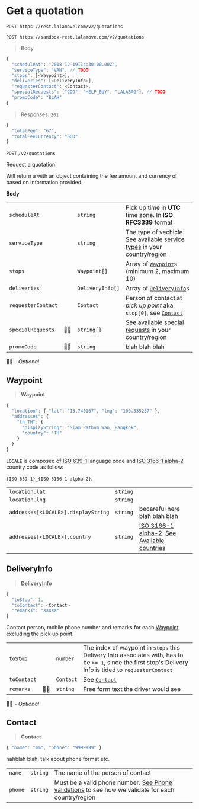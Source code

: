 # Get a quotation

```plaintext--prod
POST https://rest.lalamove.com/v2/quotations
```

```plaintext--sandbox
POST https://sandbox-rest.lalamove.com/v2/quotations
```

> Body

```js
{
  "scheduleAt": "2018-12-19T14:30:00.00Z",
  "serviceType": "VAN", // TODO
  "stops": [<Waypoint>],
  "deliveries": [<DeliveryInfo>],
  "requesterContact": <Contact>,
  "specialRequests": ["COD", "HELP_BUY", "LALABAG"], // TODO
  "promoCode": "BLAH"
}
```

> Responses: `201`

```js
{
  "totalFee": "67",
  "totalFeeCurrency": "SGD"
}
```

`POST` `/v2/quotations`

Request a quotation.

Will return a with an object containing the fee amount and currency of based on information provided.

**Body**

|                    |     |                  |                                                                                               |
| ------------------ | --- | ---------------- | --------------------------------------------------------------------------------------------- |
| `scheduleAt`       |     | `string`         | Pick up time in **UTC** time zone. In **ISO RFC3339** format                                  |
| `serviceType`      |     | `string`         | The type of vechicle. [See available service types](#service-types) in your country/region    |
| `stops`            |     | `Waypoint[]`     | Array of [`Waypoint`](#waypoint)s (minimum 2, maximum 10)                                     |
| `deliveries`       |     | `DeliveryInfo[]` | Array of [`DeliveryInfo`](#deliveryinfo)s                                                     |
| `requesterContact` |     | `Contact`        | Person of contact at _pick up point_ aka `stop[0]`, see [`Contact`](#get-a-quotation-contact) |  |
| `specialRequests`  | 🤷‍♀️  | `string[]`       | [See available special requests](#service-types) in your country/region                       |
| `promoCode`        | 🤷‍♀️  | `string`         | blah blah blah                                                                                |

🤷‍♀️ - _Optional_

## Waypoint

> **Waypoint**

```js
{
  "location": { "lat": "13.740167", "lng": "100.535237" },
  "addresses": {
    "th_TH": {
      "displayString": "Siam Pathum Wan, Bangkok",
      "country": "TH"
    }
  }
}
```

`LOCALE` is composed of [ISO 639-1](https://en.wikipedia.org/wiki/List_of_ISO_639-1_codes) language code and [ISO 3166-1 alpha-2](https://en.wikipedia.org/wiki/ISO_3166-1_alpha-2) country code as follow:

`{ISO 639-1}_{ISO 3166-1 alpha-2}`.

|                                     |          |                                                                                                                         |
| ----------------------------------- | -------- | ----------------------------------------------------------------------------------------------------------------------- |
| `location.lat`                      | `string` |                                                                                                                         |
| `location.lng`                      | `string` |                                                                                                                         |
| `addresses[<LOCALE>].displayString` | `string` | becareful here blah blah blah                                                                                           |
| `addresses[<LOCALE>].country`       | `string` | [ISO 3166-1 alpha-2](https://en.wikipedia.org/wiki/ISO_3166-1_alpha-2). [See Available countries](#available-countries) |

## DeliveryInfo

> **DeliveryInfo**

```js
{
  "toStop": 1,
  "toContact": <Contact>
  "remarks": "XXXXX"
}
```

Contact person, mobile phone number and remarks for each [Waypoint](#get-a-quotation-waypoint) excluding the pick up point.

|             |     |           |                                                                                                                                                            |
| ----------- | --- | --------- | ---------------------------------------------------------------------------------------------------------------------------------------------------------- |
| `toStop`    |     | `number`  | The index of waypoint in `stops` this Delivery Info associates with, has to be `>= 1`, since the first stop's Delivery Info is tided to `requesterContact` |
| `toContact` |     | `Contact` | See [`Contact`](#get-a-quotation-contact)                                                                                                                  |
| `remarks`   | 🤷‍♀️  | `string`  | Free form text the driver would see                                                                                                                        |

🤷‍♀️ - _Optional_

## Contact

> **Contact**

```js
{ "name": "mm", "phone": "9999999" }
```

hahblah blah, talk about phone format etc.

|         |          |                                                                                                                                              |
| ------- | -------- | -------------------------------------------------------------------------------------------------------------------------------------------- |
| `name`  | `string` | The name of the person of contact                                                                                                            |
| `phone` | `string` | Must be a valid phone number. [See Phone validations](#available-countries-phone-validations) to see how we validate for each country/region |
